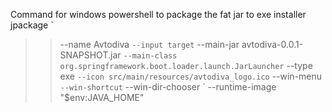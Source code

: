 
Command for windows powershell to package the fat jar to exe installer
jpackage `
>>   --name Avtodiva `
>>   --input target `
>>   --main-jar avtodiva-0.0.1-SNAPSHOT.jar `
>>   --main-class org.springframework.boot.loader.launch.JarLauncher `
>>   --type exe `
>>   --icon src/main/resources/avtodiva_logo.ico `
>>   --win-menu `
>>   --win-shortcut `
>>   --win-dir-chooser `
>>   --runtime-image "$env:JAVA_HOME"
